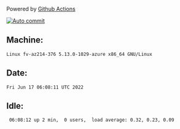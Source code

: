 Powered by [Github Actions](https://github.com/features/actions)

[![Auto commit](https://github.com/gyfary/workstation/workflows/Auto%20commit/badge.svg)](https://github.com/gyfary/workstation/actions?query=workflow%3A%22Auto+commit%22)

## Machine:
```
Linux fv-az214-376 5.13.0-1029-azure x86_64 GNU/Linux
```
## Date:
```
Fri Jun 17 06:08:11 UTC 2022
```
## Idle:
```
 06:08:12 up 2 min,  0 users,  load average: 0.32, 0.23, 0.09
```
